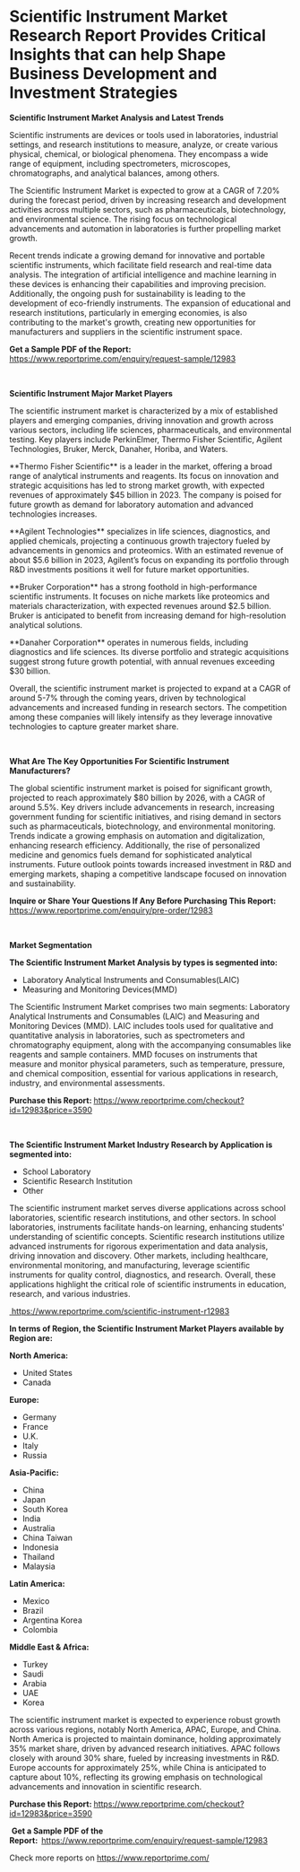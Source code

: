 <p><h1>Scientific Instrument Market Research Report Provides Critical Insights that can help Shape Business Development and Investment Strategies</h1></p><p><strong>Scientific Instrument Market Analysis and Latest Trends</strong></p>
<p><p>Scientific instruments are devices or tools used in laboratories, industrial settings, and research institutions to measure, analyze, or create various physical, chemical, or biological phenomena. They encompass a wide range of equipment, including spectrometers, microscopes, chromatographs, and analytical balances, among others. </p><p>The Scientific Instrument Market is expected to grow at a CAGR of 7.20% during the forecast period, driven by increasing research and development activities across multiple sectors, such as pharmaceuticals, biotechnology, and environmental science. The rising focus on technological advancements and automation in laboratories is further propelling market growth. </p><p>Recent trends indicate a growing demand for innovative and portable scientific instruments, which facilitate field research and real-time data analysis. The integration of artificial intelligence and machine learning in these devices is enhancing their capabilities and improving precision. Additionally, the ongoing push for sustainability is leading to the development of eco-friendly instruments. The expansion of educational and research institutions, particularly in emerging economies, is also contributing to the market's growth, creating new opportunities for manufacturers and suppliers in the scientific instrument space.</p></p>
<p><strong>Get a Sample PDF of the Report:&nbsp;</strong> <a href="https://www.reportprime.com/enquiry/request-sample/12983?utm_campaign=3049&utm_medium=2&utm_source=Github&utm_content=ia&utm_term=19032025&utm_id=scientific-instrument">https://www.reportprime.com/enquiry/request-sample/12983</a></p>
<p>&nbsp;</p>
<p><strong>Scientific Instrument Major Market Players</strong></p>
<p><p>The scientific instrument market is characterized by a mix of established players and emerging companies, driving innovation and growth across various sectors, including life sciences, pharmaceuticals, and environmental testing. Key players include PerkinElmer, Thermo Fisher Scientific, Agilent Technologies, Bruker, Merck, Danaher, Horiba, and Waters.</p><p>**Thermo Fisher Scientific** is a leader in the market, offering a broad range of analytical instruments and reagents. Its focus on innovation and strategic acquisitions has led to strong market growth, with expected revenues of approximately $45 billion in 2023. The company is poised for future growth as demand for laboratory automation and advanced technologies increases.</p><p>**Agilent Technologies** specializes in life sciences, diagnostics, and applied chemicals, projecting a continuous growth trajectory fueled by advancements in genomics and proteomics. With an estimated revenue of about $5.6 billion in 2023, Agilent’s focus on expanding its portfolio through R&D investments positions it well for future market opportunities.</p><p>**Bruker Corporation** has a strong foothold in high-performance scientific instruments. It focuses on niche markets like proteomics and materials characterization, with expected revenues around $2.5 billion. Bruker is anticipated to benefit from increasing demand for high-resolution analytical solutions.</p><p>**Danaher Corporation** operates in numerous fields, including diagnostics and life sciences. Its diverse portfolio and strategic acquisitions suggest strong future growth potential, with annual revenues exceeding $30 billion.</p><p>Overall, the scientific instrument market is projected to expand at a CAGR of around 5-7% through the coming years, driven by technological advancements and increased funding in research sectors. The competition among these companies will likely intensify as they leverage innovative technologies to capture greater market share.</p></p>
<p>&nbsp;</p>
<p><strong>What Are The Key Opportunities For Scientific Instrument Manufacturers?</strong></p>
<p><p>The global scientific instrument market is poised for significant growth, projected to reach approximately $80 billion by 2026, with a CAGR of around 5.5%. Key drivers include advancements in research, increasing government funding for scientific initiatives, and rising demand in sectors such as pharmaceuticals, biotechnology, and environmental monitoring. Trends indicate a growing emphasis on automation and digitalization, enhancing research efficiency. Additionally, the rise of personalized medicine and genomics fuels demand for sophisticated analytical instruments. Future outlook points towards increased investment in R&D and emerging markets, shaping a competitive landscape focused on innovation and sustainability.</p></p>
<p><strong>Inquire or Share Your Questions If Any Before Purchasing This Report:</strong> <a href="https://www.reportprime.com/enquiry/pre-order/12983?utm_campaign=3049&utm_medium=2&utm_source=Github&utm_content=ia&utm_term=19032025&utm_id=scientific-instrument">https://www.reportprime.com/enquiry/pre-order/12983</a></p>
<p>&nbsp;</p>
<p><strong>Market Segmentation</strong></p>
<p><strong>The Scientific Instrument Market Analysis by types is segmented into:</strong></p>
<p><ul><li>Laboratory Analytical Instruments and Consumables(LAIC)</li><li>Measuring and Monitoring Devices(MMD)</li></ul></p>
<p><p>The Scientific Instrument Market comprises two main segments: Laboratory Analytical Instruments and Consumables (LAIC) and Measuring and Monitoring Devices (MMD). LAIC includes tools used for qualitative and quantitative analysis in laboratories, such as spectrometers and chromatography equipment, along with the accompanying consumables like reagents and sample containers. MMD focuses on instruments that measure and monitor physical parameters, such as temperature, pressure, and chemical composition, essential for various applications in research, industry, and environmental assessments.</p></p>
<p><strong>Purchase this Report:&nbsp;</strong><a href="https://www.reportprime.com/checkout?id=12983&price=3590&utm_campaign=3049&utm_medium=2&utm_source=Github&utm_content=ia&utm_term=19032025&utm_id=scientific-instrument">https://www.reportprime.com/checkout?id=12983&price=3590</a></p>
<p>&nbsp;</p>
<p><strong>The Scientific Instrument Market Industry Research by Application is segmented into:</strong></p>
<p><ul><li>School Laboratory</li><li>Scientific Research Institution</li><li>Other</li></ul></p>
<p><p>The scientific instrument market serves diverse applications across school laboratories, scientific research institutions, and other sectors. In school laboratories, instruments facilitate hands-on learning, enhancing students' understanding of scientific concepts. Scientific research institutions utilize advanced instruments for rigorous experimentation and data analysis, driving innovation and discovery. Other markets, including healthcare, environmental monitoring, and manufacturing, leverage scientific instruments for quality control, diagnostics, and research. Overall, these applications highlight the critical role of scientific instruments in education, research, and various industries.</p></p>
<p><a href="https://www.reportprime.com/scientific-instrument-r12983?utm_campaign=3049&utm_medium=2&utm_source=Github&utm_content=ia&utm_term=19032025&utm_id=scientific-instrument">&nbsp;https://www.reportprime.com/scientific-instrument-r12983</a></p>
<p><strong>In terms of Region, the Scientific Instrument Market Players available by Region are:</strong></p>
<p>
    <p> <strong> North America: </strong>
        <ul>
            <li>United States</li>
            <li>Canada</li>
        </ul>
        </p> 
    <p> <strong> Europe: </strong>
        <ul>
            <li>Germany</li>
            <li>France</li>
            <li>U.K.</li>
            <li>Italy</li>
            <li>Russia</li>
        </ul>
        </p> 
    <p> <strong> Asia-Pacific: </strong>
        <ul>
            <li>China</li>
            <li>Japan</li>
            <li>South Korea</li>
            <li>India</li>
            <li>Australia</li>
            <li>China Taiwan</li>
            <li>Indonesia</li>
            <li>Thailand</li>
            <li>Malaysia</li>
        </ul>
        </p> 
    <p> <strong> Latin America: </strong>
        <ul>
            <li>Mexico</li>
            <li>Brazil</li>
            <li>Argentina Korea</li>
            <li>Colombia</li>
        </ul>
        </p> 
    <p> <strong> Middle East & Africa: </strong>
        <ul>
            <li>Turkey</li>
            <li>Saudi</li>
            <li>Arabia</li>
            <li>UAE</li>
            <li>Korea</li>
        </ul>
    </p>
    </p>
<p><p>The scientific instrument market is expected to experience robust growth across various regions, notably North America, APAC, Europe, and China. North America is projected to maintain dominance, holding approximately 35% market share, driven by advanced research initiatives. APAC follows closely with around 30% share, fueled by increasing investments in R&D. Europe accounts for approximately 25%, while China is anticipated to capture about 10%, reflecting its growing emphasis on technological advancements and innovation in scientific research.</p></p>
<p><strong>Purchase this Report: </strong><a href="https://www.reportprime.com/checkout?id=12983&price=3590&utm_campaign=3049&utm_medium=2&utm_source=Github&utm_content=ia&utm_term=19032025&utm_id=scientific-instrument">https://www.reportprime.com/checkout?id=12983&price=3590</a></p>
<p>&nbsp;<strong>Get a Sample PDF of the Report:&nbsp;&nbsp;</strong><a href="https://www.reportprime.com/enquiry/request-sample/12983?utm_campaign=3049&utm_medium=2&utm_source=Github&utm_content=ia&utm_term=19032025&utm_id=scientific-instrument">https://www.reportprime.com/enquiry/request-sample/12983</a></p>
<p><strong></strong></p>
<p>Check more reports on <a href="https://www.reportprime.com/?utm_campaign=3049&utm_medium=2&utm_source=Github&utm_content=ia&utm_term=19032025&utm_id=scientific-instrument">https://www.reportprime.com/</a></p>